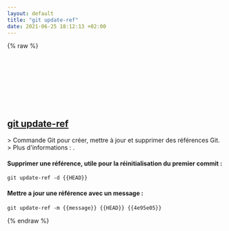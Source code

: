 ```yaml
---
layout: default
title: "git update-ref"
date: 2021-06-25 18:12:13 +02:00
---
```

{% raw %}
<h2 id="git-update-ref">
  <a href="/fr/common/git-update-ref.html">git update-ref</a> <a href="#git-update-ref"><svg class="icon">
    <use href="/assets/images/unicode_sprite.svg#link" />
  </svg></a>
</h2>
> Commande Git pour créer, mettre à jour et supprimer des références Git.
> Plus d'informations : <https://git-scm.com/docs/git-update-ref>.

#### Supprimer une référence, utile pour la réinitialisation du premier commit :
```shell
git update-ref -d {{HEAD}}
```
#### Mettre a jour une référence avec un message :
```shell
git update-ref -m {{message}} {{HEAD}} {{4e95e05}}
```
{% endraw %}